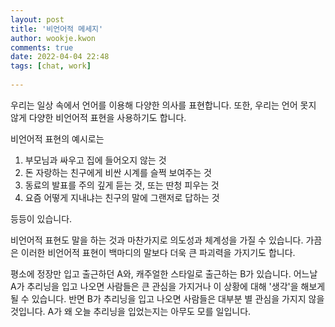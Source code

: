 ```yaml
---  
layout: post  
title: '비언어적 메세지'  
author: wookje.kwon  
comments: true  
date: 2022-04-04 22:48  
tags: [chat, work]  
  
---  
```


우리는 일상 속에서 언어를 이용해 다양한 의사를 표현합니다. 또한, 우리는 언어 못지 않게 다양한 비언어적 표현을 사용하기도 합니다.

비언어적 표현의 예시로는  

1. 부모님과 싸우고 집에 들어오지 않는 것  
2. 돈 자랑하는 친구에게 비싼 시계를 슬쩍 보여주는 것  
3. 동료의 발표를 주의 깊게 듣는 것, 또는 딴청 피우는 것  
4. 요즘 어떻게 지내냐는 친구의 말에 그랜저로 답하는 것  

등등이 있습니다.  

비언어적 표현도 말을 하는 것과 마찬가지로 의도성과 체계성을 가질 수 있습니다. 가끔은 이러한 비언어적 표현이 백마디의 말보다 더욱 큰 파괴력을 가지기도 합니다.  

평소에 정장만 입고 출근하던 A와, 캐주얼한 스타일로 출근하는 B가 있습니다. 어느날 A가 추리닝을 입고 나오면 사람들은 큰 관심을 가지거나 이 상황에 대해 '생각'을 해보게 될 수 있습니다. 반면 B가 추리닝을 입고 나오면 사람들은 대부분 별 관심을 가지지 않을 것입니다. A가 왜 오늘 추리닝을 입었는지는 아무도 모를 일입니다.  
